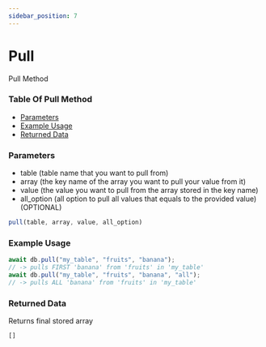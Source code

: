 ```yaml
---
sidebar_position: 7
---
```


# Pull

Pull Method

### Table Of Pull Method

- [Parameters](#parameters)
- [Example Usage](#example-usage)
- [Returned Data](#returned-data)

### Parameters
- table (table name that you want to pull from)
- array (the key name of the array you want to pull your value from it)
- value (the value you want to pull from the array stored in the key name)
- all_option (all option to pull all values that equals to the provided value) <span class="optional">(OPTIONAL)</span>
```js
pull(table, array, value, all_option)
```

### Example Usage
```js
await db.pull("my_table", "fruits", "banana");
// -> pulls FIRST 'banana' from 'fruits' in 'my_table'
await db.pull("my_table", "fruits", "banana", "all");
// -> pulls ALL 'banana' from 'fruits' in 'my_table'
```

### Returned Data
Returns final stored array
```js
[]
```
